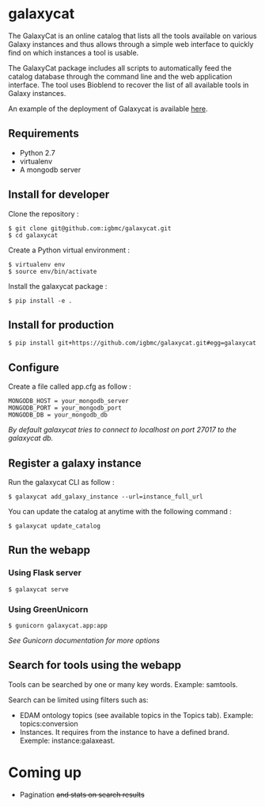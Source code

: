 # galaxycat

The GalaxyCat is an online catalog that lists all the tools available on various Galaxy instances and thus allows through a simple web interface to quickly find on which instances a tool is usable.

The GalaxyCat package includes all scripts to automatically feed the catalog database through the command line and the web application interface. The tool uses Bioblend to recover the list of all available tools in Galaxy instances.

An example of the deployment of Galaxycat is available [here](http://galaxycat.france-bioinformatique.fr).

## Requirements

  * Python 2.7
  * virtualenv
  * A mongodb server

## Install for developer

Clone the repository :

    $ git clone git@github.com:igbmc/galaxycat.git
    $ cd galaxycat

Create a Python virtual environment :

    $ virtualenv env
    $ source env/bin/activate

Install the galaxycat package :

    $ pip install -e .

## Install for production

    $ pip install git+https://github.com/igbmc/galaxycat.git#egg=galaxycat

## Configure

Create a file called app.cfg as follow :

    MONGODB_HOST = your_mongodb_server
    MONGODB_PORT = your_mongodb_port
    MONGODB_DB = your_mongodb_db

*By default galaxycat tries to connect to localhost on port 27017 to the galaxycat db.*

## Register a galaxy instance

Run the galaxycat CLI as follow :

    $ galaxycat add_galaxy_instance --url=instance_full_url

You can update the catalog at anytime with the following command :

    $ galaxycat update_catalog

## Run the webapp

### Using Flask server

    $ galaxycat serve

### Using GreenUnicorn

    $ gunicorn galaxycat.app:app

*See Gunicorn documentation for more options*

## Search for tools using the webapp
Tools can be searched by one or many key words. Example: samtools.

Search can be limited using filters such as:
  * EDAM ontology topics (see available topics in the Topics tab). Example: topics:conversion
  * Instances. It requires from the instance to have a defined brand. Exemple: instance:galaxeast.

# Coming up
  * Pagination ~~and stats on search results~~

